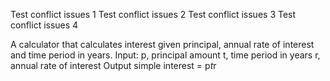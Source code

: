 Test conflict issues 1
Test conflict issues 2
Test conflict issues 3
Test conflict issues 4

A calculator that calculates interest given principal, annual rate of interest and time period in years.
Input:
p, principal amount
t, time period in years
r, annual rate of interest
Output
simple interest = p*t*r
